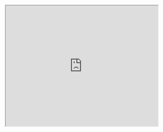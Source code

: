 <p><iframe src="https://github.com/Fradley/Atlanta-Neighborhoods/blob/master/Figures/ResultMap.html" width="100%" height="400"></iframe></p>
